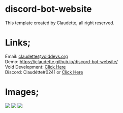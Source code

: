 # discord-bot-website
This template created by Claudette, all right reserved.

# Links;
Email: claudette@voiddevs.org<br>
Demo: https://iclaudette.github.io/discord-bot-website/<br>
Void Development: <a href="https://voiddevs.org">Click Here</a><br>
Discord: Claudétte#0241 or <a href="https://discord.gg/Qdbq2v8FM4">Click Here</a>


# Images;
<img src="https://cdn.discordapp.com/attachments/793054469876744212/793054488595660820/unknown.png">
<img src="https://cdn.discordapp.com/attachments/793054469876744212/793054549631565834/unknown.png">
<img src="https://cdn.discordapp.com/attachments/793054469876744212/793054622888755210/unknown.png">
